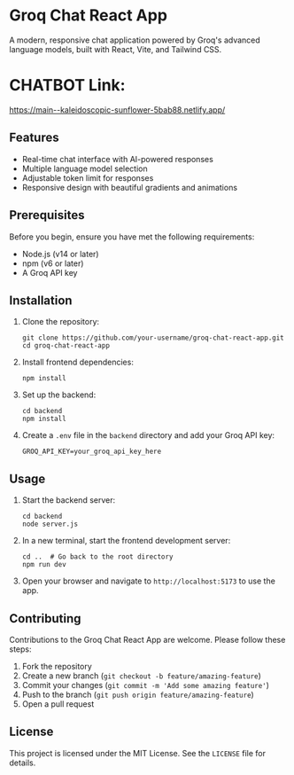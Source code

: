 # Groq Chat React App

A modern, responsive chat application powered by Groq's advanced language models, built with React, Vite, and Tailwind CSS.

# CHATBOT Link:
https://main--kaleidoscopic-sunflower-5bab88.netlify.app/

## Features

- Real-time chat interface with AI-powered responses
- Multiple language model selection
- Adjustable token limit for responses
- Responsive design with beautiful gradients and animations

## Prerequisites

Before you begin, ensure you have met the following requirements:

- Node.js (v14 or later)
- npm (v6 or later)
- A Groq API key

## Installation

1. Clone the repository:
   ```
   git clone https://github.com/your-username/groq-chat-react-app.git
   cd groq-chat-react-app
   ```

2. Install frontend dependencies:
   ```
   npm install
   ```

3. Set up the backend:
   ```
   cd backend
   npm install
   ```

4. Create a `.env` file in the `backend` directory and add your Groq API key:
   ```
   GROQ_API_KEY=your_groq_api_key_here
   ```

## Usage

1. Start the backend server:
   ```
   cd backend
   node server.js
   ```

2. In a new terminal, start the frontend development server:
   ```
   cd ..  # Go back to the root directory
   npm run dev
   ```

3. Open your browser and navigate to `http://localhost:5173` to use the app.

## Contributing

Contributions to the Groq Chat React App are welcome. Please follow these steps:

1. Fork the repository
2. Create a new branch (`git checkout -b feature/amazing-feature`)
3. Commit your changes (`git commit -m 'Add some amazing feature'`)
4. Push to the branch (`git push origin feature/amazing-feature`)
5. Open a pull request

## License

This project is licensed under the MIT License. See the `LICENSE` file for details.

